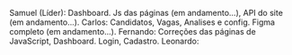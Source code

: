 Samuel (Líder): Dashboard. Js das páginas (em andamento...), API do site (em andamento...).
Carlos: Candidatos, Vagas, Analises e config. Figma completo (em andamento...).
Fernando: Correções das páginas de JavaScript, Dashboard. Login, Cadastro.
Leonardo:  
